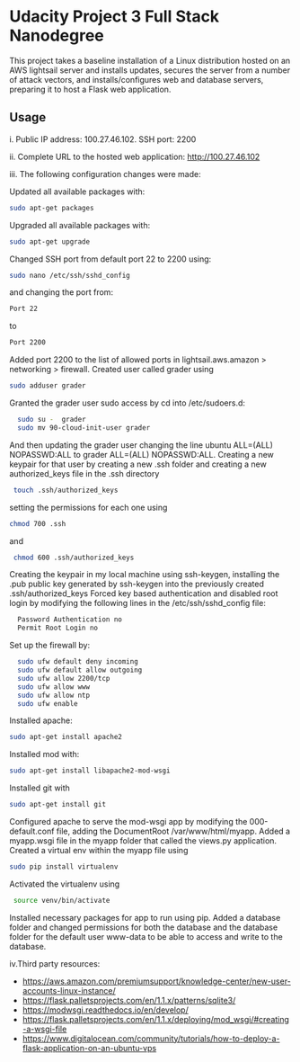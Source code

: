 # Udacity Project 3 Full Stack  Nanodegree

This project takes a baseline installation of a Linux distribution hosted on an AWS lightsail server and installs updates, secures the server from a number of attack vectors, and installs/configures web and database servers, preparing it to host a Flask web application.

##  Usage

i. Public IP address: 100.27.46.102.  SSH port: 2200

ii. Complete URL to the hosted web application: http://100.27.46.102

iii. The following configuration changes were made:

  Updated all available packages with:
  ``` bash
  sudo apt-get packages
  ```
  Upgraded all available packages with:
  ```bash
  sudo apt-get upgrade
  ```
  Changed SSH port from default port 22 to 2200 using:
  ```bash
  sudo nano /etc/ssh/sshd_config
  ```
  and changing the port from:
  ```bash
  Port 22
  ```  
  to
  ```bash
  Port 2200
  ```
  Added port 2200 to the list of allowed ports in lightsail.aws.amazon > networking > firewall.
  Created user called grader using
   ```bash
   sudo adduser grader
   ```
  Granted the grader user sudo access by cd into /etc/sudoers.d:
  ```bash
    sudo su -  grader
    sudo mv 90-cloud-init-user grader
  ```
  And then updating the grader user changing the line ubuntu ALL=(ALL) NOPASSWD:ALL to grader ALL=(ALL) NOPASSWD:ALL. Creating a new keypair for that user by creating a new .ssh folder and creating a new authorized_keys file in the .ssh directory
   ``` bash
    touch .ssh/authorized_keys
  ```
  setting the permissions for each one using
  ``` bash
  chmod 700 .ssh
  ```
  and
  ``` bash
   chmod 600 .ssh/authorized_keys
   ```
  Creating the keypair in my local machine using ssh-keygen, installing the .pub public key generated by ssh-keygen into the previously created .ssh/authorized_keys
  Forced key based authentication and disabled root login by modifying the following lines in the /etc/ssh/sshd_config file:
  ``` bash
    Password Authentication no
    Permit Root Login no
  ```
  Set up the firewall by:
  ``` bash
    sudo ufw default deny incoming
    sudo ufw default allow outgoing
    sudo ufw allow 2200/tcp
    sudo ufw allow www
    sudo ufw allow ntp
    sudo ufw enable
  ```
  Installed  apache:
  ``` bash
  sudo apt-get install apache2   
  ```
  Installed mod with:
  ``` bash
  sudo apt-get install libapache2-mod-wsgi
  ```
  Installed git with
  ``` bash
  sudo apt-get install git
  ```
  Configured apache to serve the mod-wsgi app by modifying the 000-default.conf file, adding the DocumentRoot /var/www/html/myapp.
  Added a myapp.wsgi file in the myapp folder that called the views.py application.
  Created a virtual env within the myapp file using
  ``` bash
  sudo pip install virtualenv
  ```
  Activated the virtualenv using
  ``` bash
   source venv/bin/activate
  ```
  Installed necessary packages for app to run using pip.
  Added a database folder and changed permissions for both the database and the database folder for the default user www-data to be able to access and write to the database.

iv.Third party resources:

 * https://aws.amazon.com/premiumsupport/knowledge-center/new-user-accounts-linux-instance/
 * https://flask.palletsprojects.com/en/1.1.x/patterns/sqlite3/
 * https://modwsgi.readthedocs.io/en/develop/
 * https://flask.palletsprojects.com/en/1.1.x/deploying/mod_wsgi/#creating-a-wsgi-file
 * https://www.digitalocean.com/community/tutorials/how-to-deploy-a-flask-application-on-an-ubuntu-vps
